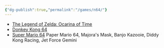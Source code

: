 ```yaml
---
{"dg-publish":true,"permalink":"/games/n64/"}
---
```


- [The Legend of Zelda: Ocarina of Time](https://retroachievements.org/game/10113)
- [Donkey Kong 64](https://retroachievements.org/game/10075)
- [Super Mario 64](https://retroachievements.org/game/10003)
Paper Mario 64, Majora's Mask, Banjo Kazooie, Diddy Kong Racing, Jet Force Gemini